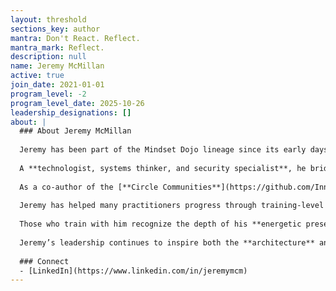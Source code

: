 ```yaml
---
layout: threshold
sections_key: author
mantra: Don't React. Reflect.
mantra_mark: Reflect.
description: null
name: Jeremy McMillan
active: true
join_date: 2021-01-01
program_level: -2
program_level_date: 2025-10-26
leadership_designations: []
about: |
  ### About Jeremy McMillan
  
  Jeremy has been part of the Mindset Dojo lineage since its early days at SAP, where his presence helped reveal the deeper intention behind the Dojo — beyond pop-culture references / common Western understanding and into the living spirit of **Aikido**, **Zen**, and disciplined growth. A **black belt in Aikido** and experienced **Zen practitioner**, Jeremy brings a rare synthesis of technical mastery and embodied wisdom to every circle he joins.
  
  A **technologist, systems thinker, and security specialist**, he bridges **system reliability and human reliability**, showing how both require calm under pressure, precise awareness, and trust in process. His influence quietly shaped the evolution from SAP Dojo to **Mindset Dojo**, helping define the cultural and energetic architecture that continues to guide the program today.
  
  As a co-author of the [**Circle Communities**](https://github.com/InnerSourceCommons/InnerSourcePatterns/blob/main/patterns/1-initial/circle-communities.md) pattern within the [**InnerSource Commons**](https://innersourcecommons.org) Foundation, Jeremy has modeled what it means to cultivate ecosystems where knowledge, leadership, and care circulate freely. Across each phase of the Dojo’s development, he’s shown up as a **calm, centered presence** — often appearing at key training thresholds to support others in leveling up.
  
  Jeremy has helped many practitioners progress through training-level thresholds in both **SAP Dojo** and **Mindset Dojo**, including key program and project leaders such as [**Kyle Ingersoll**](../authors/kyle-ingersoll/). His steady mentorship, curiosity, and care have supported the growth of each member stepping into new levels of practice and leadership.
  
  Those who train with him recognize the depth of his **energetic presence** — a balance of technical precision, emotional steadiness, and an unwavering commitment to the greater good. His professional craft in **security, risk, and reliability engineering** reflects the same principles he embodies in the Dojo: **clarity under pressure**, **discipline in motion**, and **service through wisdom**.
  
  Jeremy’s leadership continues to inspire both the **architecture** and the **attitude** of Mindset Dojo: grounded, generous, and fiercely alive to The Way.
  
  ### Connect
  - [LinkedIn](https://www.linkedin.com/in/jeremymcm)
---
```

